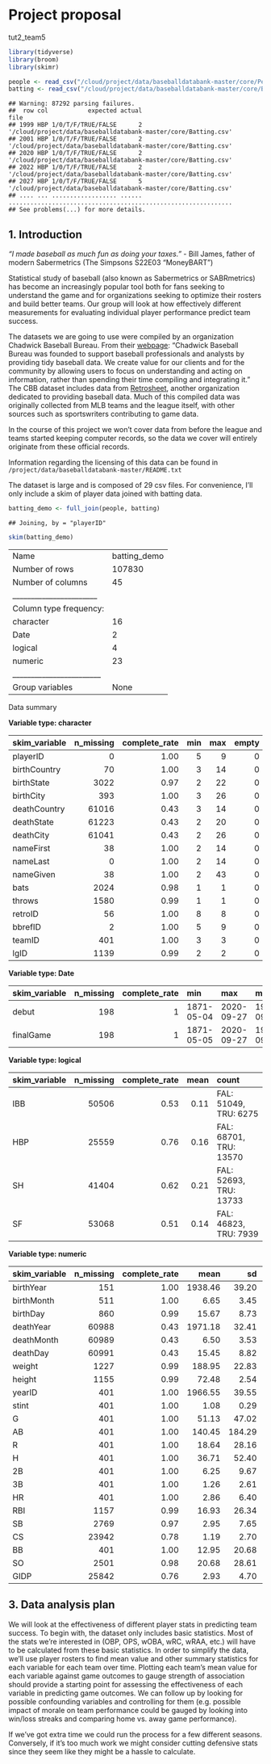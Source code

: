 Project proposal
================
tut2\_team5

``` r
library(tidyverse)
library(broom)
library(skimr)
```

``` r
people <- read_csv("/cloud/project/data/baseballdatabank-master/core/People.csv")
batting <- read_csv("/cloud/project/data/baseballdatabank-master/core/Batting.csv")
```

    ## Warning: 87292 parsing failures.
    ##  row col           expected actual                                                           file
    ## 1999 HBP 1/0/T/F/TRUE/FALSE      2 '/cloud/project/data/baseballdatabank-master/core/Batting.csv'
    ## 2001 HBP 1/0/T/F/TRUE/FALSE      2 '/cloud/project/data/baseballdatabank-master/core/Batting.csv'
    ## 2020 HBP 1/0/T/F/TRUE/FALSE      2 '/cloud/project/data/baseballdatabank-master/core/Batting.csv'
    ## 2022 HBP 1/0/T/F/TRUE/FALSE      2 '/cloud/project/data/baseballdatabank-master/core/Batting.csv'
    ## 2027 HBP 1/0/T/F/TRUE/FALSE      5 '/cloud/project/data/baseballdatabank-master/core/Batting.csv'
    ## .... ... .................. ...... ..............................................................
    ## See problems(...) for more details.

## 1\. Introduction

*“I made baseball as much fun as doing your taxes.”* - Bill James,
father of modern Sabermetrics (The Simpsons S22E03 “MoneyBART”)

Statistical study of baseball (also known as Sabermetrics or
SABRmetrics) has become an increasingly popular tool both for fans
seeking to understand the game and for organizations seeking to optimize
their rosters and build better teams. Our group will look at how
effectively different measurements for evaluating individual player
performance predict team success.

The datasets we are going to use were compiled by an organization
Chadwick Baseball Bureau. From their
[webpage](http://chadwick-bureau.com/): “Chadwick Baseball Bureau was
founded to support baseball professionals and analysts by providing tidy
baseball data. We create value for our clients and for the community by
allowing users to focus on understanding and acting on information,
rather than spending their time compiling and integrating it.” The CBB
dataset includes data from [Retrosheet](retrosheet.org), another
organization dedicated to providing baseball data. Much of this compiled
data was originally collected from MLB teams and the league itself, with
other sources such as sportswriters contributing to game data.

In the course of this project we won’t cover data from before the league
and teams started keeping computer records, so the data we cover will
entirely originate from these official records.

Information regarding the licensing of this data can be found in
`/project/data/baseballdatabank-master/README.txt`

The dataset is large and is composed of 29 csv files. For convenience,
I’ll only include a skim of player data joined with batting data.

``` r
batting_demo <- full_join(people, batting)
```

    ## Joining, by = "playerID"

``` r
skim(batting_demo)
```

|                                                  |               |
| :----------------------------------------------- | :------------ |
| Name                                             | batting\_demo |
| Number of rows                                   | 107830        |
| Number of columns                                | 45            |
| \_\_\_\_\_\_\_\_\_\_\_\_\_\_\_\_\_\_\_\_\_\_\_   |               |
| Column type frequency:                           |               |
| character                                        | 16            |
| Date                                             | 2             |
| logical                                          | 4             |
| numeric                                          | 23            |
| \_\_\_\_\_\_\_\_\_\_\_\_\_\_\_\_\_\_\_\_\_\_\_\_ |               |
| Group variables                                  | None          |

Data summary

**Variable type: character**

| skim\_variable | n\_missing | complete\_rate | min | max | empty | n\_unique | whitespace |
| :------------- | ---------: | -------------: | --: | --: | ----: | --------: | ---------: |
| playerID       |          0 |           1.00 |   5 |   9 |     0 |     20090 |          0 |
| birthCountry   |         70 |           1.00 |   3 |  14 |     0 |        57 |          0 |
| birthState     |       3022 |           0.97 |   2 |  22 |     0 |       296 |          0 |
| birthCity      |        393 |           1.00 |   3 |  26 |     0 |      4884 |          0 |
| deathCountry   |      61016 |           0.43 |   3 |  14 |     0 |        25 |          0 |
| deathState     |      61223 |           0.43 |   2 |  20 |     0 |       107 |          0 |
| deathCity      |      61041 |           0.43 |   2 |  26 |     0 |      2671 |          0 |
| nameFirst      |         38 |           1.00 |   2 |  14 |     0 |      2529 |          0 |
| nameLast       |          0 |           1.00 |   2 |  14 |     0 |     10238 |          0 |
| nameGiven      |         38 |           1.00 |   2 |  43 |     0 |     13337 |          0 |
| bats           |       2024 |           0.98 |   1 |   1 |     0 |         3 |          0 |
| throws         |       1580 |           0.99 |   1 |   1 |     0 |         3 |          0 |
| retroID        |         56 |           1.00 |   8 |   8 |     0 |     20034 |          0 |
| bbrefID        |          2 |           1.00 |   5 |   9 |     0 |     20088 |          0 |
| teamID         |        401 |           1.00 |   3 |   3 |     0 |       149 |          0 |
| lgID           |       1139 |           0.99 |   2 |   2 |     0 |         6 |          0 |

**Variable type: Date**

| skim\_variable | n\_missing | complete\_rate | min        | max        | median     | n\_unique |
| :------------- | ---------: | -------------: | :--------- | :--------- | :--------- | --------: |
| debut          |        198 |              1 | 1871-05-04 | 2020-09-27 | 1970-09-12 |     10572 |
| finalGame      |        198 |              1 | 1871-05-05 | 2020-09-27 | 1981-09-29 |      9479 |

**Variable type: logical**

| skim\_variable | n\_missing | complete\_rate | mean | count                  |
| :------------- | ---------: | -------------: | ---: | :--------------------- |
| IBB            |      50506 |           0.53 | 0.11 | FAL: 51049, TRU: 6275  |
| HBP            |      25559 |           0.76 | 0.16 | FAL: 68701, TRU: 13570 |
| SH             |      41404 |           0.62 | 0.21 | FAL: 52693, TRU: 13733 |
| SF             |      53068 |           0.51 | 0.14 | FAL: 46823, TRU: 7939  |

**Variable type: numeric**

| skim\_variable | n\_missing | complete\_rate |    mean |     sd |   p0 |  p25 |  p50 |  p75 | p100 | hist  |
| :------------- | ---------: | -------------: | ------: | -----: | ---: | ---: | ---: | ---: | ---: | :---- |
| birthYear      |        151 |           1.00 | 1938.46 |  39.20 | 1820 | 1907 | 1948 | 1971 | 2000 | ▁▃▅▇▇ |
| birthMonth     |        511 |           1.00 |    6.65 |   3.45 |    1 |    4 |    7 |   10 |   12 | ▇▅▅▆▇ |
| birthDay       |        860 |           0.99 |   15.67 |   8.73 |    1 |    8 |   16 |   23 |   31 | ▇▇▇▇▆ |
| deathYear      |      60988 |           0.43 | 1971.18 |  32.41 | 1872 | 1949 | 1973 | 1998 | 2020 | ▁▃▅▇▇ |
| deathMonth     |      60989 |           0.43 |    6.50 |   3.53 |    1 |    3 |    7 |   10 |   12 | ▇▅▅▅▇ |
| deathDay       |      60991 |           0.43 |   15.45 |   8.82 |    1 |    8 |   15 |   23 |   31 | ▇▆▇▆▆ |
| weight         |       1227 |           0.99 |  188.95 |  22.83 |   65 |  175 |  185 |  200 | 2125 | ▇▁▁▁▁ |
| height         |       1155 |           0.99 |   72.48 |   2.54 |   43 |   71 |   72 |   74 |   83 | ▁▁▁▇▁ |
| yearID         |        401 |           1.00 | 1966.55 |  39.55 | 1871 | 1936 | 1976 | 2000 | 2019 | ▂▃▃▆▇ |
| stint          |        401 |           1.00 |    1.08 |   0.29 |    1 |    1 |    1 |    1 |    5 | ▇▁▁▁▁ |
| G              |        401 |           1.00 |   51.13 |  47.02 |    1 |   12 |   34 |   80 |  165 | ▇▃▂▂▂ |
| AB             |        401 |           1.00 |  140.45 | 184.29 |    0 |    4 |   47 |  228 |  716 | ▇▁▁▁▁ |
| R              |        401 |           1.00 |   18.64 |  28.16 |    0 |    0 |    4 |   27 |  198 | ▇▁▁▁▁ |
| H              |        401 |           1.00 |   36.71 |  52.40 |    0 |    0 |    8 |   57 |  262 | ▇▁▁▁▁ |
| 2B             |        401 |           1.00 |    6.25 |   9.67 |    0 |    0 |    1 |    9 |   67 | ▇▁▁▁▁ |
| 3B             |        401 |           1.00 |    1.26 |   2.61 |    0 |    0 |    0 |    1 |   36 | ▇▁▁▁▁ |
| HR             |        401 |           1.00 |    2.86 |   6.40 |    0 |    0 |    0 |    2 |   73 | ▇▁▁▁▁ |
| RBI            |       1157 |           0.99 |   16.93 |  26.34 |    0 |    0 |    3 |   24 |  191 | ▇▁▁▁▁ |
| SB             |       2769 |           0.97 |    2.95 |   7.65 |    0 |    0 |    0 |    2 |  138 | ▇▁▁▁▁ |
| CS             |      23942 |           0.78 |    1.19 |   2.70 |    0 |    0 |    0 |    1 |   42 | ▇▁▁▁▁ |
| BB             |        401 |           1.00 |   12.95 |  20.68 |    0 |    0 |    2 |   18 |  232 | ▇▁▁▁▁ |
| SO             |       2501 |           0.98 |   20.68 |  28.61 |    0 |    1 |    9 |   29 |  223 | ▇▁▁▁▁ |
| GIDP           |      25842 |           0.76 |    2.93 |   4.70 |    0 |    0 |    0 |    4 |   36 | ▇▁▁▁▁ |

## 3\. Data analysis plan

We will look at the effectiveness of different player stats in
predicting team success. To begin with, the dataset only includes basic
statistics. Most of the stats we’re interested in (OBP, OPS, wOBA, wRC,
wRAA, etc.) will have to be calculated from these basic statistics. In
order to simplify the data, we’ll use player rosters to find mean value
and other summary statistics for each variable for each team over time.
Plotting each team’s mean value for each variable against game outcomes
to gauge strength of association should provide a starting point for
assessing the effectiveness of each variable in predicting game
outcomes. We can follow up by looking for possible confounding variables
and controlling for them (e.g. possible impact of morale on team
performance could be gauged by looking into win/loss streaks and
comparing home vs. away game performance).

If we’ve got extra time we could run the process for a few different
seasons. Conversely, if it’s too much work we might consider cutting
defensive stats since they seem like they might be a hassle to
calculate.
